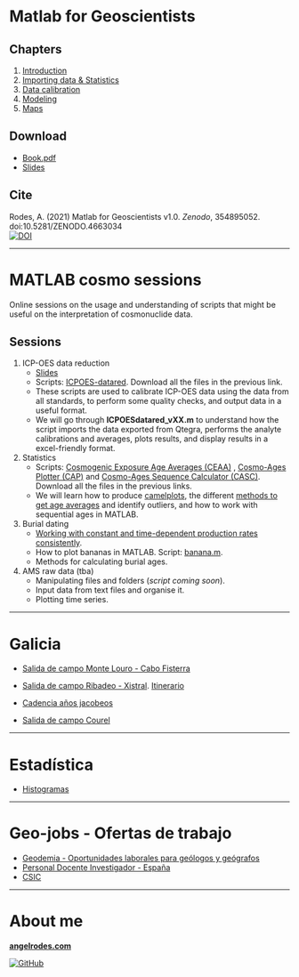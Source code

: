 # Matlab for Geoscientists <!--v.2019-->

## Chapters

<!---
> I am still migrating these chapters from LaTeX.\
> Most figures, formulas, and some tables do not show correctly!
-->

1. [Introduction](https://angelrodes.github.io/Matlab_for_Geoscientists/1_Introduction_to_Matlab_and_Octave)
2. [Importing data & Statistics](https://angelrodes.github.io/Matlab_for_Geoscientists/2_Importing_data_and_Statistics)
3. [Data calibration](https://angelrodes.github.io/Matlab_for_Geoscientists/3_Data_calibration)
4. [Modeling](https://angelrodes.github.io/Matlab_for_Geoscientists/4_Modeling)
5. [Maps](https://angelrodes.github.io/Matlab_for_Geoscientists/5_Maps)


## Download

* [Book.pdf](https://github.com/angelrodes/Matlab_for_Geoscientists/blob/main/Matlab_Geoscientists_book_20210901.pdf?raw=true)
* [Slides](https://github.com/angelrodes/Matlab_for_Geoscientists/blob/main/Angel_Rodes_MATLAB_for_Geoscientists_Slides.pdf?raw=true)

## Cite

Rodes, A. (2021) Matlab for Geoscientists v1.0. *Zenodo*, 354895052. doi:10.5281/ZENODO.4663034 \
[![DOI](https://zenodo.org/badge/354895052.svg)](https://zenodo.org/badge/latestdoi/354895052)

---

# MATLAB cosmo sessions

<!---
[Programme and materials for the ongoing sessions.](https://angelrodes.github.io/cosmo_sessions_2022/)
--->

Online sessions on the usage and understanding of scripts that might be useful on the interpretation of cosmonuclide data.

## Sessions

1. ICP-OES data reduction
    * [Slides](https://docs.google.com/presentation/d/e/2PACX-1vR2xctVePGAuNEMkh7fJjNJ69uUoh5nZGex0U1TH-QxE0nF8IKKNOoEAh2Gbm_p-8lJBGLnTZaS-mDF/pub?start=false&loop=false&delayms=3000)
    * Scripts: [ICPOES-datared](https://github.com/angelrodes/ICPOES-datared). Download all the files in the previous link.
    * These scripts are used to calibrate ICP-OES data using the data from all standards, to perform some quality checks, and output data in a useful format.
    * We will go through **ICPOESdatared_vXX.m** to understand how the script imports the data exported from Qtegra, performs the analyte calibrations and averages, plots results, and display results in a excel-friendly format.
2. Statistics
    * Scripts: [Cosmogenic Exposure Age Averages (CEAA)](https://github.com/angelrodes/CEAA) , [Cosmo-Ages Plotter (CAP)](https://github.com/angelrodes/CAP) and [Cosmo-Ages Sequence Calculator (CASC)](https://github.com/angelrodes/CASC).   Download all the files in the previous links.
    * We will learn how to produce [camelplots](https://cosmognosis.wordpress.com/2011/07/25/what-is-a-camel-diagram-anyway/), the different [methods to get age averages](https://angelrodes.wordpress.com/2020/12/07/cosmogenic-exposure-age-averages/) and identify outliers, and how to work with sequential ages in MATLAB.
3. Burial dating
    * [Working with constant and time-dependent production rates consistently](https://angelrodes.wordpress.com/2021/12/15/average-cosmogenic-production-rate-calculator/).
    * How to plot bananas in MATLAB. Script: [banana.m](https://raw.githubusercontent.com/angelrodes/angelrodes.github.io/main/cosmo_sessions_2022/banana.m).
    * Methods for calculating burial ages.
3. AMS raw data (tba)
    * Manipulating files and folders (*script coming soon*).
    * Input data from text files and organise it.
    * Plotting time series.

---

# Galicia

* [Salida de campo Monte Louro - Cabo Fisterra](https://angelrodes.github.io/Pindo/)

* [Salida de campo Ribadeo - Xistral](https://angelrodes.github.io/Ribadeo/). [Itinerario](https://github.com/angelrodes/angelrodes.github.io/raw/main/Ribadeo/Guia_saida_campo_Itinerario_XeoF%C3%ADsica_Territorio.pdf)

* [Cadencia años jacobeos](https://angelrodes.github.io/xacobeos)

* [Salida de campo Courel](https://angelrodes.github.io/Courel/)
---

# Estadística

* [Histogramas](https://angelrodes.github.io/histograma)

---

# Geo-jobs - Ofertas de trabajo

* [Geodemia - Oportunidades laborales para geólogos y geógrafos](https://geodemia.wordpress.com/)
* [Personal Docente Investigador - España](https://serviciopdi.ugr.es/contratado/concursopublico/otrasuniversidades/)
* [CSIC](https://ips.redsara.es/IPSC/secure/buscarConvocatorias?)

---

# About me

[**angelrodes.com**](https://angelrodes.com)

[![GitHub](https://img.shields.io/badge/github-%23121011.svg?style=for-the-badge&logo=github&logoColor=white)](https://github.com/angelrodes?tab=repositories)

